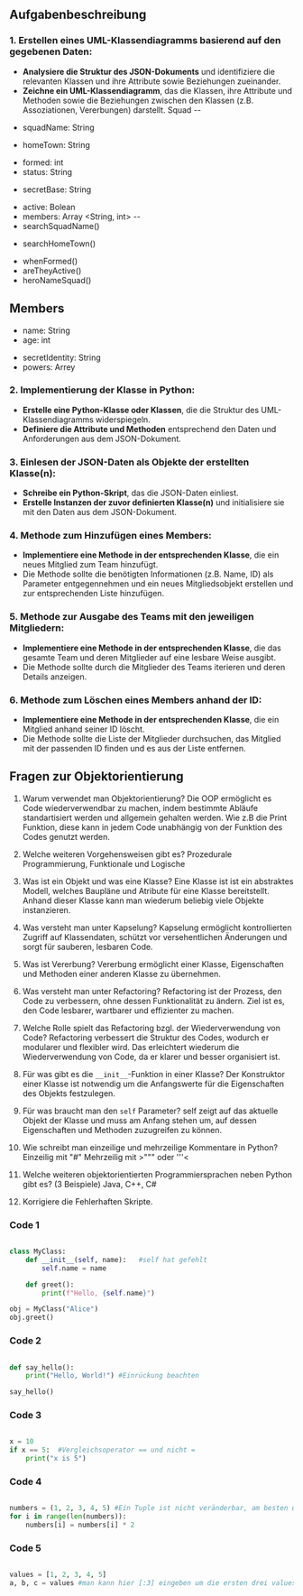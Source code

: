 ## Aufgabenbeschreibung

### 1. Erstellen eines UML-Klassendiagramms basierend auf den gegebenen Daten:
- **Analysiere die Struktur des JSON-Dokuments** und identifiziere die relevanten Klassen und ihre Attribute sowie Beziehungen zueinander.
- **Zeichne ein UML-Klassendiagramm**, das die Klassen, ihre Attribute und Methoden sowie die Beziehungen zwischen den Klassen (z.B. Assoziationen, Vererbungen) darstellt.
Squad
--
+	squadName: String
-	homeTown: String
+	formed: int
+	status: String
-   secretBase: String
+	active: Bolean
+	members: Array <String, int>
--
+	searchSquadName()
-	searchHomeTown()
+	whenFormed()
+	areTheyActive()
+	heroNameSquad()


Members
--
+	name: String
+	age: int
-	secretIdentity: String
-	powers: Arrey <String>



### 2. Implementierung der Klasse in Python:
- **Erstelle eine Python-Klasse oder Klassen**, die die Struktur des UML-Klassendiagramms widerspiegeln.
- **Definiere die Attribute und Methoden** entsprechend den Daten und Anforderungen aus dem JSON-Dokument.

### 3. Einlesen der JSON-Daten als Objekte der erstellten Klasse(n):
- **Schreibe ein Python-Skript**, das die JSON-Daten einliest.
- **Erstelle Instanzen der zuvor definierten Klasse(n)** und initialisiere sie mit den Daten aus dem JSON-Dokument.

### 4. Methode zum Hinzufügen eines Members:
- **Implementiere eine Methode in der entsprechenden Klasse**, die ein neues Mitglied zum Team hinzufügt.
- Die Methode sollte die benötigten Informationen (z.B. Name, ID) als Parameter entgegennehmen und ein neues Mitgliedsobjekt erstellen und zur entsprechenden Liste hinzufügen.

### 5. Methode zur Ausgabe des Teams mit den jeweiligen Mitgliedern:
- **Implementiere eine Methode in der entsprechenden Klasse**, die das gesamte Team und deren Mitglieder auf eine lesbare Weise ausgibt.
- Die Methode sollte durch die Mitglieder des Teams iterieren und deren Details anzeigen.

### 6. Methode zum Löschen eines Members anhand der ID:
- **Implementiere eine Methode in der entsprechenden Klasse**, die ein Mitglied anhand seiner ID löscht.
- Die Methode sollte die Liste der Mitglieder durchsuchen, das Mitglied mit der passenden ID finden und es aus der Liste entfernen.




## Fragen zur Objektorientierung

1. Warum verwendet man Objektorientierung?
Die OOP ermöglicht es Code wiederverwendbar zu machen, indem bestimmte Abläufe standartisiert werden und allgemein gehalten werden.
Wie z.B die Print Funktion, diese kann in jedem Code unabhängig von der Funktion des Codes genutzt werden. 

2. Welche weiteren Vorgehensweisen gibt es?
Prozedurale Programmierung, Funktionale und Logische 

3. Was ist ein Objekt und was eine Klasse?
Eine Klasse ist ist ein abstraktes Modell, welches Baupläne und Atribute für eine Klasse bereitstellt.
Anhand dieser Klasse kann man wiederum beliebig viele Objekte instanzieren.

4. Was versteht man unter Kapselung?
Kapselung ermöglicht kontrollierten Zugriff auf Klassendaten, schützt vor versehentlichen Änderungen und sorgt für sauberen, lesbaren Code.

5. Was ist Vererbung?
Vererbung ermöglicht einer Klasse, Eigenschaften und Methoden einer anderen Klasse zu übernehmen.

6. Was versteht man unter Refactoring?
Refactoring ist der Prozess, den Code zu verbessern, ohne dessen Funktionalität zu ändern. Ziel ist es, den Code lesbarer, wartbarer und effizienter zu machen.

7. Welche Rolle spielt das Refactoring bzgl. der Wiederverwendung von Code?
Refactoring verbessert die Struktur des Codes, wodurch er modularer und flexibler wird. Das erleichtert wiederum die Wiederverwendung von Code, da er klarer und besser organisiert ist.

8. Für was gibt es die `__init__`-Funktion in einer Klasse?
Der Konstruktor einer Klasse ist notwendig um die Anfangswerte für die Eigenschaften des Objekts festzulegen.

9. Für was braucht man den `self` Parameter?
self zeigt auf das aktuelle Objekt der Klasse und muss am Anfang stehen um, auf dessen Eigenschaften und Methoden zuzugreifen zu können.

10. Wie schreibt man einzeilige und mehrzeilige Kommentare in Python?
Einzeilig mit "#"
Mehrzeilig mit >""" oder '''<

11. Welche weiteren objektorientierten Programmiersprachen neben Python gibt es? (3 Beispiele)
Java, C++, C#

12. Korrigiere die Fehlerhaften Skripte.

### Code 1
```python

class MyClass:
    def __init__(self, name):   #self hat gefehlt
        self.name = name

    def greet():
        print(f"Hello, {self.name}")

obj = MyClass("Alice")
obj.greet()

```


### Code 2
```python

def say_hello():
    print("Hello, World!") #Einrückung beachten 

say_hello()

```


### Code 3 
```python

x = 10
if x == 5:  #Vergleichsoperator == und nicht =
    print("x is 5")

```


### Code 4
```python

numbers = (1, 2, 3, 4, 5) #Ein Tuple ist nicht veränderbar, am besten umwandeln in einen veränderbaren Datentyp
for i in range(len(numbers)):
    numbers[i] = numbers[i] * 2

```


### Code 5
```python

values = [1, 2, 3, 4, 5]
a, b, c = values #man kann hier [:3] eingeben um die ersten drei values abzufragen oder man nimmt einfach 5 Variabeln 

```

